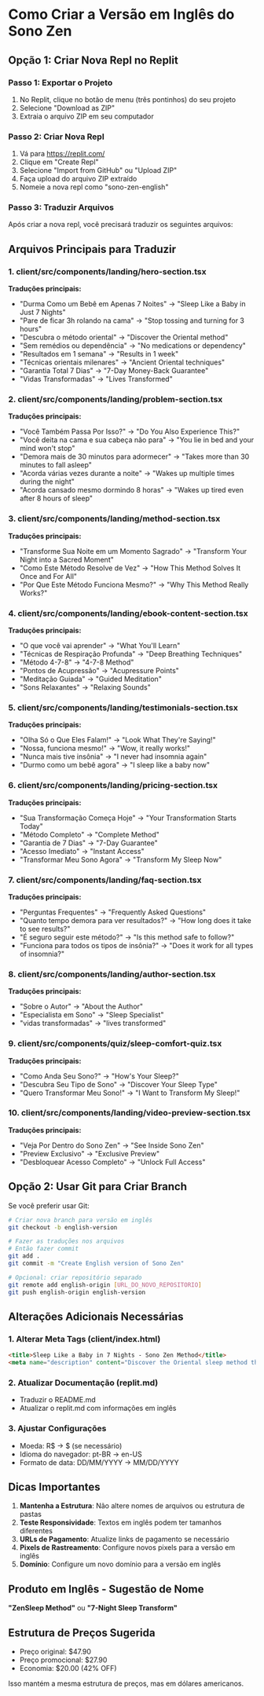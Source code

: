 # Como Criar a Versão em Inglês do Sono Zen

## Opção 1: Criar Nova Repl no Replit

### Passo 1: Exportar o Projeto
1. No Replit, clique no botão de menu (três pontinhos) do seu projeto
2. Selecione "Download as ZIP"
3. Extraia o arquivo ZIP em seu computador

### Passo 2: Criar Nova Repl
1. Vá para https://replit.com/
2. Clique em "Create Repl"
3. Selecione "Import from GitHub" ou "Upload ZIP"
4. Faça upload do arquivo ZIP extraído
5. Nomeie a nova repl como "sono-zen-english"

### Passo 3: Traduzir Arquivos
Após criar a nova repl, você precisará traduzir os seguintes arquivos:

## Arquivos Principais para Traduzir

### 1. client/src/components/landing/hero-section.tsx
**Traduções principais:**
- "Durma Como um Bebê em Apenas 7 Noites" → "Sleep Like a Baby in Just 7 Nights"
- "Pare de ficar 3h rolando na cama" → "Stop tossing and turning for 3 hours"
- "Descubra o método oriental" → "Discover the Oriental method"
- "Sem remédios ou dependência" → "No medications or dependency"
- "Resultados em 1 semana" → "Results in 1 week"
- "Técnicas orientais milenares" → "Ancient Oriental techniques"
- "Garantia Total 7 Dias" → "7-Day Money-Back Guarantee"
- "Vidas Transformadas" → "Lives Transformed"

### 2. client/src/components/landing/problem-section.tsx
**Traduções principais:**
- "Você Também Passa Por Isso?" → "Do You Also Experience This?"
- "Você deita na cama e sua cabeça não para" → "You lie in bed and your mind won't stop"
- "Demora mais de 30 minutos para adormecer" → "Takes more than 30 minutes to fall asleep"
- "Acorda várias vezes durante a noite" → "Wakes up multiple times during the night"
- "Acorda cansado mesmo dormindo 8 horas" → "Wakes up tired even after 8 hours of sleep"

### 3. client/src/components/landing/method-section.tsx
**Traduções principais:**
- "Transforme Sua Noite em um Momento Sagrado" → "Transform Your Night into a Sacred Moment"
- "Como Este Método Resolve de Vez" → "How This Method Solves It Once and For All"
- "Por Que Este Método Funciona Mesmo?" → "Why This Method Really Works?"

### 4. client/src/components/landing/ebook-content-section.tsx
**Traduções principais:**
- "O que você vai aprender" → "What You'll Learn"
- "Técnicas de Respiração Profunda" → "Deep Breathing Techniques"
- "Método 4-7-8" → "4-7-8 Method"
- "Pontos de Acupressão" → "Acupressure Points"
- "Meditação Guiada" → "Guided Meditation"
- "Sons Relaxantes" → "Relaxing Sounds"

### 5. client/src/components/landing/testimonials-section.tsx
**Traduções principais:**
- "Olha Só o Que Eles Falam!" → "Look What They're Saying!"
- "Nossa, funciona mesmo!" → "Wow, it really works!"
- "Nunca mais tive insônia" → "I never had insomnia again"
- "Durmo como um bebê agora" → "I sleep like a baby now"

### 6. client/src/components/landing/pricing-section.tsx
**Traduções principais:**
- "Sua Transformação Começa Hoje" → "Your Transformation Starts Today"
- "Método Completo" → "Complete Method"
- "Garantia de 7 Dias" → "7-Day Guarantee"
- "Acesso Imediato" → "Instant Access"
- "Transformar Meu Sono Agora" → "Transform My Sleep Now"

### 7. client/src/components/landing/faq-section.tsx
**Traduções principais:**
- "Perguntas Frequentes" → "Frequently Asked Questions"
- "Quanto tempo demora para ver resultados?" → "How long does it take to see results?"
- "É seguro seguir este método?" → "Is this method safe to follow?"
- "Funciona para todos os tipos de insônia?" → "Does it work for all types of insomnia?"

### 8. client/src/components/landing/author-section.tsx
**Traduções principais:**
- "Sobre o Autor" → "About the Author"
- "Especialista em Sono" → "Sleep Specialist"
- "vidas transformadas" → "lives transformed"

### 9. client/src/components/quiz/sleep-comfort-quiz.tsx
**Traduções principais:**
- "Como Anda Seu Sono?" → "How's Your Sleep?"
- "Descubra Seu Tipo de Sono" → "Discover Your Sleep Type"
- "Quero Transformar Meu Sono!" → "I Want to Transform My Sleep!"

### 10. client/src/components/landing/video-preview-section.tsx
**Traduções principais:**
- "Veja Por Dentro do Sono Zen" → "See Inside Sono Zen"
- "Preview Exclusivo" → "Exclusive Preview"
- "Desbloquear Acesso Completo" → "Unlock Full Access"

## Opção 2: Usar Git para Criar Branch

Se você preferir usar Git:

```bash
# Criar nova branch para versão em inglês
git checkout -b english-version

# Fazer as traduções nos arquivos
# Então fazer commit
git add .
git commit -m "Create English version of Sono Zen"

# Opcional: criar repositório separado
git remote add english-origin [URL_DO_NOVO_REPOSITORIO]
git push english-origin english-version
```

## Alterações Adicionais Necessárias

### 1. Alterar Meta Tags (client/index.html)
```html
<title>Sleep Like a Baby in 7 Nights - Sono Zen Method</title>
<meta name="description" content="Discover the Oriental sleep method that helps you fall asleep in 15 minutes and sleep like a baby. No medications, guaranteed results in 7 days." />
```

### 2. Atualizar Documentação (replit.md)
- Traduzir o README.md
- Atualizar o replit.md com informações em inglês

### 3. Ajustar Configurações
- Moeda: R$ → $ (se necessário)
- Idioma do navegador: pt-BR → en-US
- Formato de data: DD/MM/YYYY → MM/DD/YYYY

## Dicas Importantes

1. **Mantenha a Estrutura**: Não altere nomes de arquivos ou estrutura de pastas
2. **Teste Responsividade**: Textos em inglês podem ter tamanhos diferentes
3. **URLs de Pagamento**: Atualize links de pagamento se necessário
4. **Pixels de Rastreamento**: Configure novos pixels para a versão em inglês
5. **Domínio**: Configure um novo domínio para a versão em inglês

## Produto em Inglês - Sugestão de Nome

**"ZenSleep Method"** ou **"7-Night Sleep Transform"**

## Estrutura de Preços Sugerida

- Preço original: $47.90
- Preço promocional: $27.90
- Economia: $20.00 (42% OFF)

Isso mantém a mesma estrutura de preços, mas em dólares americanos.